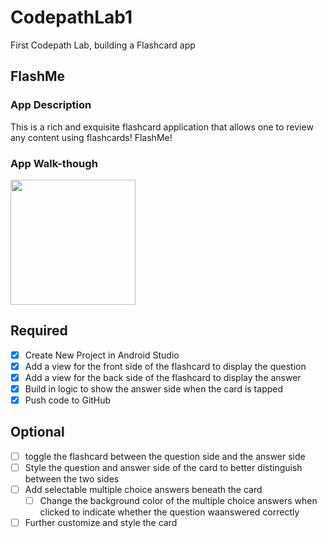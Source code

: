 # CodepathLab1
First Codepath Lab, building a Flashcard app
## FlashMe

### App Description
This is a rich and exquisite flashcard application that allows one to review any content using flashcards! FlashMe!

### App Walk-though

<img src="https://i.imgur.com/jpG4zpX.gif" width=200><br>


## Required
- [x] Create New Project in Android Studio
- [x] Add a view for the front side of the flashcard to display the question
- [x] Add a view for the back side of the flashcard to display the answer
- [x] Build in logic to show the answer side when the card is tapped
- [x] Push code to GitHub
## Optional
- [ ] toggle the flashcard between the question side and the answer side
- [ ] Style the question and answer side of the card to better distinguish between the two sides
- [ ] Add selectable multiple choice answers beneath the card
   - [ ] Change the background color of the multiple choice answers when clicked to indicate whether the question waanswered correctly
- [ ] Further customize and style the card
